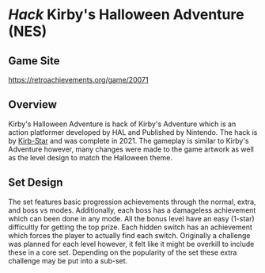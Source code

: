 # _Hack_ Kirby's Halloween Adventure (NES)
## Game Site
https://retroachievements.org/game/20071
## Overview
Kirby's Halloween Adventure is hack of Kirby's Adventure which is an action platformer developed by HAL and Published by Nintendo.  The hack is by [Kirb-Star](https://www.romhacking.net/hacks/4454/) and was complete in 2021.  The gameplay is similar to Kirby's Adventure however, many changes were made to the game artwork as well as the level design to match the Halloween theme.
## Set Design
The set features basic progression achievements through the normal, extra, and boss vs modes.  Additionally, each boss has a damageless achievement which can been done in any mode. All the bonus level have an easy (1-star) difficultly for getting the top prize.  Each hidden switch has an achievement which forces the player to actually find each switch.  Originally a challenge was planned for each level however, it felt like it might be overkill to include these in a core set.  Depending on the popularity of the set these extra challenge may be put into a sub-set.
